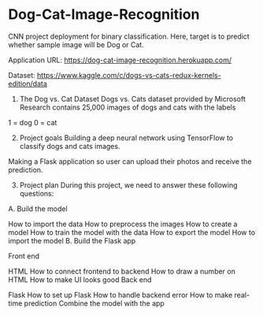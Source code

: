 # Dog-Cat-Image-Recognition
CNN project deployment for binary classification. Here, target is to predict whether sample image will be Dog or Cat.

Application URL: https://dog-cat-image-recognition.herokuapp.com/

Dataset: https://www.kaggle.com/c/dogs-vs-cats-redux-kernels-edition/data

1. The Dog vs. Cat Dataset
Dogs vs. Cats dataset provided by Microsoft Research contains 25,000 images of dogs and cats with the labels

1 = dog
0 = cat

2. Project goals
Building a deep neural network using TensorFlow to classify dogs and cats images.

Making a Flask application so user can upload their photos and receive the prediction.

3. Project plan
During this project, we need to answer these following questions:

A. Build the model

How to import the data
How to preprocess the images
How to create a model
How to train the model with the data
How to export the model
How to import the model
B. Build the Flask app

Front end

HTML
How to connect frontend to backend
How to draw a number on HTML
How to make UI looks good
Back end

Flask
How to set up Flask
How to handle backend error
How to make real-time prediction
Combine the model with the app

